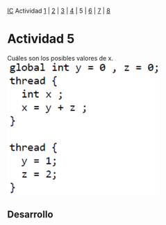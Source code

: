 [IC](INTRODUCCION-CONCURRENCIA.md) Actividad [1](ACTIVIDAD1.md) | [2](ACTIVIDAD2.md) | [3](ACTIVIDAD3.md) | [4](ACTIVIDAD4.md) | 5 | [6](ACTIVIDAD6.md) | [7](ACTIVIDAD7.md) | [8](ACTIVIDAD8.md)
# Actividad 5
 Cuáles son los posibles valores de x.<br>
![A2](img/T2A5.png)
## Desarrollo
